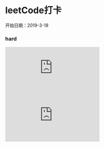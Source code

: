 # leetCode打卡

开始日期：2019-3-18

### hard

![42. Trapping Rain Water](https://github.com/LaiLa06/leetCode/blob/master/demo/42.%20Trapping-Rain-Water.md)
![41. First Missing Positive](https://github.com/LaiLa06/leetCode/blob/master/demo/13%E3%80%81Construct-Binary-Tree-from-Preorder-and-Inorder-Traversal.md)
